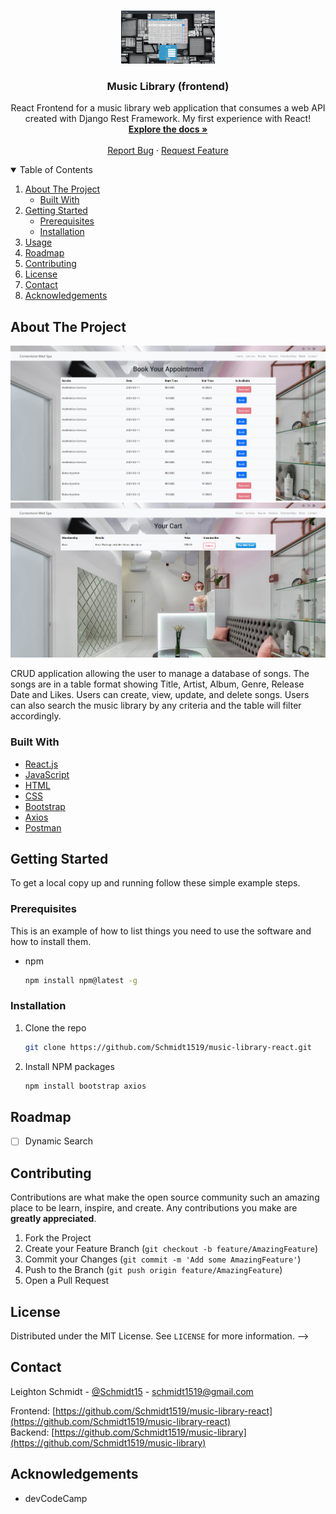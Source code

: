 <!--
*** Thanks for checking out the Best-README-Template. If you have a suggestion
*** that would make this better, please fork the repo and create a pull request
*** or simply open an issue with the tag "enhancement".
*** Thanks again! Now go create something AMAZING! :D
-->



<!-- PROJECT SHIELDS -->
<!--
*** I'm using markdown "reference style" links for readability.
*** Reference links are enclosed in brackets [ ] instead of parentheses ( ).
*** See the bottom of this document for the declaration of the reference variables
*** for contributors-url, forks-url, etc. This is an optional, concise syntax you may use.
*** https://www.markdownguide.org/basic-syntax/#reference-style-links
-->
<!-- [![Contributors][contributors-shield]][contributors-url]
[![Forks][forks-shield]][forks-url]
[![Stargazers][stars-shield]][stars-url]
[![Issues][issues-shield]][issues-url]
[![MIT License][license-shield]][license-url]
[![LinkedIn][linkedin-shield]][linkedin-url]
-->


<!-- PROJECT LOGO -->
<br />
<p align="center">
  <a href="https://github.com/Schmidt1519/music-library-react/">
    <img src="https://github.com/Schmidt1519/music-library-react/blob/main/Music-Library-screenshot.jpg" alt="Logo" width="150" height="85">
  </a>

  <h3 align="center">Music Library (frontend)</h3>

  <p align="center">
    React Frontend for a music library web application that consumes a web API created with Django Rest Framework. My first experience with React!
    <br />
    <a href="#about-the-project"><strong>Explore the docs »</strong></a>
    <br />
    <br />
    <!-- <a href="https://github.com/othneildrew/Best-README-Template">View Demo</a>
    · -->
    <a href="https://github.com/Schmidt1519/music-library-react/issues">Report Bug</a>
    ·
    <a href="https://github.com/Schmidt1519/music-library-react/issues">Request Feature</a>
  </p>
</p>



<!-- TABLE OF CONTENTS -->
<details open="open">
  <summary>Table of Contents</summary>
  <ol>
    <li>
      <a href="#about-the-project">About The Project</a>
      <ul>
        <li><a href="#built-with">Built With</a></li>
      </ul>
    </li>
    <li>
      <a href="#getting-started">Getting Started</a>
      <ul>
        <li><a href="#prerequisites">Prerequisites</a></li>
        <li><a href="#installation">Installation</a></li>
      </ul>
    </li>
    <li><a href="#usage">Usage</a></li>
    <li><a href="#roadmap">Roadmap</a></li>
    <li><a href="#contributing">Contributing</a></li>
    <li><a href="#license">License</a></li>
    <li><a href="#contact">Contact</a></li>
    <li><a href="#acknowledgements">Acknowledgements</a></li>
  </ol>
</details>


<!-- ABOUT THE PROJECT -->
## About The Project

![Image of Med Spa](https://github.com/Schmidt1519/med-spa-frontend/blob/main/medspa-ss-bookappt.jpg)
![Image of Med Spa](https://github.com/Schmidt1519/med-spa-frontend/blob/main/medspa-ss-cart.jpg)

CRUD application allowing the user to manage a database of songs. The songs are in a table format showing Title, Artist, Album, Genre, Release Date and Likes. Users can create, view, update, and delete songs. Users can also search the music library by any criteria and the table will filter accordingly.


### Built With

* [React.js](https://reactjs.org/)
* [JavaScript](https://developer.mozilla.org/en-US/docs/Web/JavaScript)
* [HTML](https://developer.mozilla.org/en-US/docs/Web/HTML)
* [CSS](https://developer.mozilla.org/en-US/docs/Web/CSS)
* [Bootstrap](https://getbootstrap.com/)
* [Axios](https://axios-http.com/docs/intro)
* [Postman](https://www.postman.com/)


<!-- GETTING STARTED -->
## Getting Started

To get a local copy up and running follow these simple example steps.

### Prerequisites

This is an example of how to list things you need to use the software and how to install them.
* npm
  ```sh
  npm install npm@latest -g
  ```

### Installation

1. Clone the repo
   ```sh
   git clone https://github.com/Schmidt1519/music-library-react.git
   ```
2. Install NPM packages
   ```sh
   npm install bootstrap axios 
   ```


<!-- USAGE EXAMPLES
## Usage

insert gif here?
 -->

<!-- ROADMAP -->
## Roadmap

<!-- See the [open issues](https://github.com/othneildrew/Best-README-Template/issues) for a list of proposed features (and known issues).-->

- [ ] Dynamic Search


<!-- CONTRIBUTING -->
## Contributing

Contributions are what make the open source community such an amazing place to be learn, inspire, and create. Any contributions you make are **greatly appreciated**.

1. Fork the Project
2. Create your Feature Branch (`git checkout -b feature/AmazingFeature`)
3. Commit your Changes (`git commit -m 'Add some AmazingFeature'`)
4. Push to the Branch (`git push origin feature/AmazingFeature`)
5. Open a Pull Request


<!--
<!-- LICENSE -->
## License

Distributed under the MIT License. See `LICENSE` for more information.
-->


<!-- CONTACT -->
## Contact

Leighton Schmidt - [@Schmidt15](https://twitter.com/schmidt15) - schmidt1519@gmail.com

Frontend: [https://github.com/Schmidt1519/music-library-react](https://github.com/Schmidt1519/music-library-react)
<br />
Backend: [https://github.com/Schmidt1519/music-library](https://github.com/Schmidt1519/music-library)


<!-- ACKNOWLEDGEMENTS -->
## Acknowledgements
* devCodeCamp
